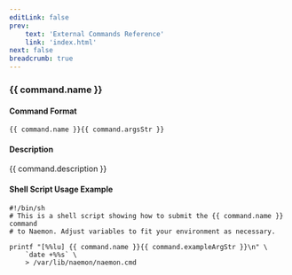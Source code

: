 ```yaml
---
editLink: false
prev:
    text: 'External Commands Reference'
    link: 'index.html'
next: false
breadcrumb: true
---
```


<script setup>
const command = {"args":[{"name":"service","type":"service"},{"name":"check_timeperiod","type":"timeperiod"}],"name":"CHANGE_SVC_CHECK_TIMEPERIOD","description":"Changes the check timeperiod for a particular service to what is specified by the 'check_timeperiod' option. The 'check_timeperiod' option should be the short name of the timeperod that is to be used as the service check timeperiod. The timeperiod must have been configured in Naemon before it was last (re)started.","classes":["service"],"argsStr":";service;check_timeperiod","exampleArgStr":";service1;24x7"};
</script>

<h3>{{ command.name }}</h3>

#### Command Format

`{{ command.name }}{{ command.argsStr }}`

#### Description

{{ command.description }}

#### Shell Script Usage Example

```sh-vue
#!/bin/sh
# This is a shell script showing how to submit the {{ command.name }} command
# to Naemon. Adjust variables to fit your environment as necessary.

printf "[%%lu] {{ command.name }}{{ command.exampleArgStr }}\n" \
    `date +%%s` \
    > /var/lib/naemon/naemon.cmd
```
